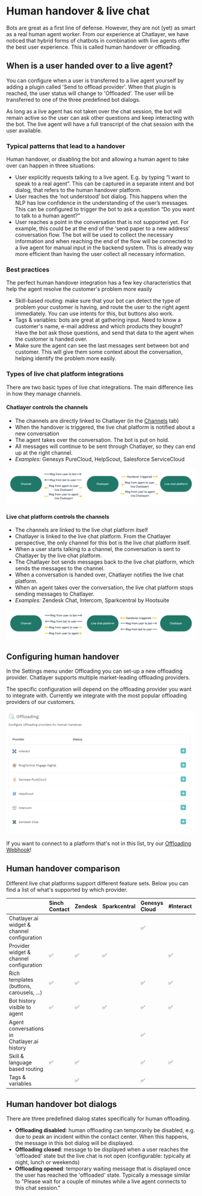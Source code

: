 # Human handover & live chat

Bots are great as a first line of defense. However, they are not \(yet\) as smart as a real human agent worker. From our experience at Chatlayer, we have noticed that hybrid forms of chatbots in combination with live agents offer the best user experience. This is called human handover or offloading.

## When is a user handed over to a live agent?

You can configure when a user is transferred to a live agent yourself by adding a plugin called 'Send to offload provider'. When that plugin is reached, the user status will change to 'Offloaded'. The user will be transferred to one of the three predefined bot dialogs.

As long as a live agent has not taken over the chat session, the bot will remain active so the user can ask other questions and keep interacting with the bot. The live agent will have a full transcript of the chat session with the user available.

### Typical patterns that lead to a handover

Human handover, or disabling the bot and allowing a human agent to take over can happen in three situations:

* User explicitly requests talking to a live agent. E.g. by typing “I want to speak to a real agent”. This can be captured in a separate intent and bot dialog, that refers to the human handover platform.
* User reaches the ‘not understood’ bot dialog. This happens when the NLP has low confidence in the understanding of the user’s messages. This can be configured to trigger the bot to ask a question “Do you want to talk to a human agent?”
* User reaches a point in the conversation that is not supported yet. For example, this could be at the end of the ‘send paper to a new address’ conversation flow. The bot will be used to collect the necessary information and when reaching the end of the flow will be connected to a live agent for manual input in the backend system. This is already way more efficient than having the user collect all necessary information.

### Best practices

The perfect human handover integration has a few key characteristics that help the agent resolve the customer's problem more easily

* Skill-based routing: make sure that your bot can detect the type of problem your customer is having, and route the user to the right agent immediately. You can use intents for this, but buttons also work.
* Tags & variables: bots are great at gathering input. Need to know a customer's name, e-mail address and which products they bought? Have the bot ask those questions, and send that data to the agent when the customer is handed over.
* Make sure the agent can see the last messages sent between bot and customer. This will give them some context about the conversation, helping identify the problem more easily.

### Types of live chat platform integrations

There are two basic types of live chat integrations. The main difference lies in how they manage channels.

#### Chatlayer controls the channels

* The channels are directly linked to Chatlayer \(in the [Channels](../../channels/multi-channel.md) tab\)
* When the handover is triggered, the live chat platform is notified about a new conversation
* The agent takes over the conversation. The bot is put on hold.
* All messages will continue to be sent through Chatlayer, so they can end up at the right channel.
* _Examples:_ Genesys PureCloud, HelpScout, Salesforce ServiceCloud

![](../../.gitbook/assets/jjs-wireframes-2x-9-.png)

#### Live chat platform controls the channels

* The channels are linked to the live chat platform itself
* Chatlayer is linked to the live chat platform. From the Chatlayer perspective, the only channel for this bot is the live chat platform itself.
* When a user starts talking to a channel, the conversation is sent to Chatlayer by the live chat platform.
* The Chatlayer bot sends messages back to the live chat platform, which sends the messages to the channel.
* When a conversation is handed over, Chatlayer notifies the live chat platform.
* When an agent takes over the conversation, the live chat platform stops sending messages to Chatlayer.
* _Examples:_ Zendesk Chat, Intercom, Sparkcentral by Hootsuite

![](../../.gitbook/assets/jjs-wireframes-2x-10-.png)

## Configuring human handover

In the Settings menu under Offloading you can set-up a new offloading provider. Chatlayer supports multiple market-leading offloading providers.

The specific configuration will depend on the offloading provider you want to integrate with. Currently we integrate with the most popular offloading providers of our customers.

![](../../.gitbook/assets/image%20%28214%29.png)

If you want to connect to a platform that's not in this list, try our [Offloading Webhook](offloading-webhook.md)!

## Human handover comparison

Different live chat platforms support different feature sets. Below you can find a list of what's supported by which provider.

|  | Sinch Contact | Zendesk | Sparkcentral | Genesys Cloud | \#Interact | Help Scout | Intercom | Salesforce | Webhook |
| :--- | :--- | :--- | :--- | :--- | :--- | :--- | :--- | :--- | :--- |
| Chatlayer.ai widget & channel configuration |  |  |  | ✅ |  | ✅ |  | ✅ | ✅ |
| Provider widget & channel configuration | ✅ | ✅ | ✅ |  | ✅ |  | ✅ |  | ✅ |
| Rich templates \(buttons, carousels, ...\) | ✅ | ✅ |  | ✅ | ✅ | ✅ |  | ✅ | ✅ |
| Bot history visible to agent | ✅ | ✅ | ✅ | ✅ | ✅ | ✅ | ✅ | ✅ | ✅ |
| Agent conversations in Chatlayer.ai history |  |  |  | ✅ |  | ✅ |  | ✅ | ✅ |
| Skill & language based routing | ✅ | ✅ |  | ✅ | ✅ | ✅ | ✅ | ✅ | ✅ |
| Tags & variables |  | ✅ |  | ✅ |  |  |  | ✅ | ✅ |

## Human handover bot dialogs

There are three predefined dialog states specifically for human offloading.

* **Offloading disabled**: human offloading can temporarily be disabled, e.g. due to peak an incident within the contact center. When this happens, the message in this bot dialog will be displayed.
* **Offloading closed**: message to be displayed when a user reaches the 'offloaded' state but the live chat is not open \(configurable: typically at night, lunch or weekends\)
* **Offloading opened**: temporary waiting message that is displayed once the user has reached the 'offloaded' state. Typically a message similar to "Please wait for a couple of minutes while a live agent connects to this chat session."



